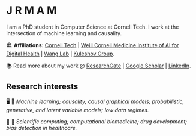 # J R M A M

I am a PhD student in Computer Science at Cornell Tech. I work at the intersection of machine learning and causality.

🏛️ **Affiliations:** [Cornell Tech](https://tech.cornell.edu/) | [Weill Cornell Medicine Institute of AI for Digital Health](https://phs.weill.cornell.edu/research-collaboration/our-divisions/institute-artificial-intelligence-digital-health) | [Wang Lab](https://wcm-wanglab.github.io/) | [Kuleshov Group](https://www.cs.cornell.edu/~kuleshov/).

📚 Read more about my work @ [ResearchGate](https://www.researchgate.net/profile/Jacqueline_Maasch) | [Google Scholar](https://scholar.google.com/citations?user=5l9n9J8AAAAJ&hl=en&oi=ao) | [LinkedIn](www.linkedin.com/in/jmaasch).

<!---

## Proficiencies
* **Proficient:** ```Java```, ```R```, ```Python```, ```LaTeX```
* **Actively learning:** ```C```, ```JavaScript```, ```Bash```, ```MATLAB```

<p align="center">
<img src="https://user-images.githubusercontent.com/50045763/100778674-4c888c80-33d5-11eb-9343-4cc26044876a.jpg" width=600>
  </p>
  
>Barnsley fern fractals computed in `R` and visualized with `ggplot2`, `ggthemes`, and [`ashR`](https://github.com/jmaasch/ashR).

--->

## Research interests

🖥️ 🔢 *Machine learning; causality; causal graphical models; probabilistic, generative, and latent variable models; low data regimes.* 

🔬 💊 *Scientific computing; computational biomedicine; drug development; bias detection in healthcare.*
